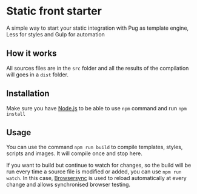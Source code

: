 # Static front starter
A simple way to start your static integration with Pug as template engine, Less for styles and Gulp for automation

## How it works

All sources files are in the `src` folder and all the results of the compilation will goes in a `dist` folder.

## Installation

Make sure you have [Node.js](https://nodejs.org) to be able to use `npm` command and run `npm install`

## Usage

You can use the command `npm run build` to compile templates, styles, scripts and images. It will compile once and stop here.

If you want to build but continue to watch for changes, so the build will be run every time a source file is modified or added, you can use `npm run watch`. In this case, [Browsersync](https://www.browsersync.io/) is used to reload automatically at every change and allows synchronised browser testing.
